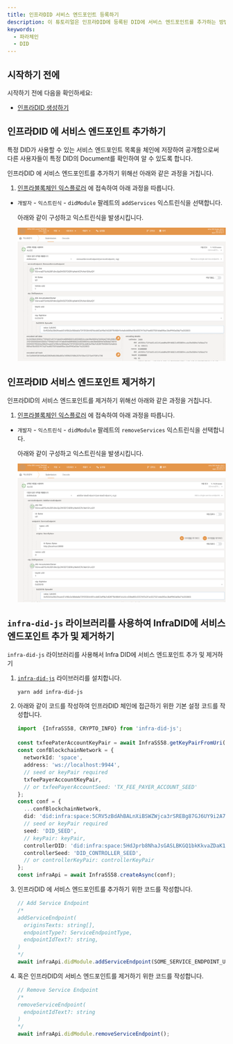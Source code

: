 ```yaml
---
title: 인프라DID 서비스 엔드포인트 등록하기
description: 이 튜토리얼은 인프라DID에 등록된 DID에 서비스 엔드포인트를 추가하는 방법을 설명합니다.
keywords:
  - 파라체인
  - DID
---
```


## 시작하기 전에

시작하기 전에 다음을 확인하세요:

- [인프라DID 생성하기](./create-infra-did.md)

## 인프라DID 에 서비스 엔드포인트 추가하기

특정 DID가 사용할 수 있는 서비스 엔드포인트 목록을 체인에 저장하여 공개함으로써 다른 사용자들이 특정 DID의 Document를 확인하여 알 수 있도록 합니다.

인프라DID 에 서비스 엔드포인트를 추가하기 위해선 아래와 같은 과정을 거칩니다.

1. [인프라블록체인 익스플로러](https://portal.infrablockspace.net) 에 접속하여 아래 과정을 따릅니다.

- `개발자` - `익스트린식` - `didModule` 팔레트의 `addServices` 익스트린식을 선택합니다.

  아래와 같이 구성하고 익스트린식을 발생시킵니다.

  ![add-services](../../../../../media/images/docs/infrablockchain/tutorials/service-chains/infra-did-parachain/add-services.png)

## 인프라DID 서비스 엔드포인트 제거하기

인프라DID의 서비스 엔드포인트를 제거하기 위해선 아래와 같은 과정을 거칩니다.

1. [인프라블록체인 익스플로러](https://portal.infrablockspace.net) 에 접속하여 아래 과정을 따릅니다.

- `개발자` - `익스트린식` - `didModule` 팔레트의 `removeServices` 익스트린식을 선택합니다.

  아래와 같이 구성하고 익스트린식을 발생시킵니다.

  ![remove-services](../../../../../media/images/docs/infrablockchain/tutorials/service-chains/infra-did-parachain/remove-services.png)

## `infra-did-js` 라이브러리를 사용하여 InfraDID에 서비스 엔드포인트 추가 및 제거하기

`infra-did-js` 라이브러리를 사용해서 Infra DID에 서비스 엔드포인트 추가 및 제거하기

1. [`infra-did-js`](https://github.com/InfraBlockchain/infra-did-js) 라이브러리를 설치합니다.

   ```shell
   yarn add infra-did-js
   ```

2. 아래와 같이 코드를 작성하여 인프라DID 체인에 접근하기 위한 기본 설정 코드를 작성합니다.

   ```typescript
   import  {InfraSS58, CRYPTO_INFO} from 'infra-did-js';

   const txfeePaterAccountKeyPair = await InfraSS58.getKeyPairFromUri('//Alice', 'sr25519');
   const confBlockchainNetwork = {
     networkId: 'space',
     address: 'ws://localhost:9944',
     // seed or keyPair required
     txfeePayerAccountKeyPair,
     // or txfeePayerAccountSeed: 'TX_FEE_PAYER_ACCOUNT_SEED'
   };
   const conf = {
     ...confBlockchainNetwork,
     did: 'did:infra:space:5CRV5zBdAhBALnXiBSWZWjca3rSREBg87GJ6UY9i2A7y1rCs',
     // seed or keyPair required
     seed: 'DID_SEED',
     // keyPair: keyPair,
     controllerDID: 'did:infra:space:5HdJprb8NhaJsGASLBKGQ1bkKkvaZDaK1FxTbJRXNShFuqgY'
     controllerSeed: 'DID_CONTROLLER_SEED',
     // or controllerKeyPair: controllerKeyPair
   };
   const infraApi = await InfraSS58.createAsync(conf);
   ```

3. 인프라DID 에 서비스 엔드포인트를 추가하기 위한 코드를 작성합니다.

   ```typescript
   // Add Service Endpoint
   /*
   addServiceEndpoint(
     originsTexts: string[],
     endpointType?: ServiceEndpointType,
     endpointIdText?: string,
   )
   */
   await infraApi.didModule.addServiceEndpoint(SOME_SERVICE_ENDPOINT_URLS);
   ```

4. 혹은 인프라DID의 서비스 엔드포인트를 제거하기 위한 코드를 작성합니다.

   ```typescript
   // Remove Service Endpoint
   /*
   removeServiceEndpoint(
     endpointIdText?: string
   )
   */
   await infraApi.didModule.removeServiceEndpoint();
   ```
